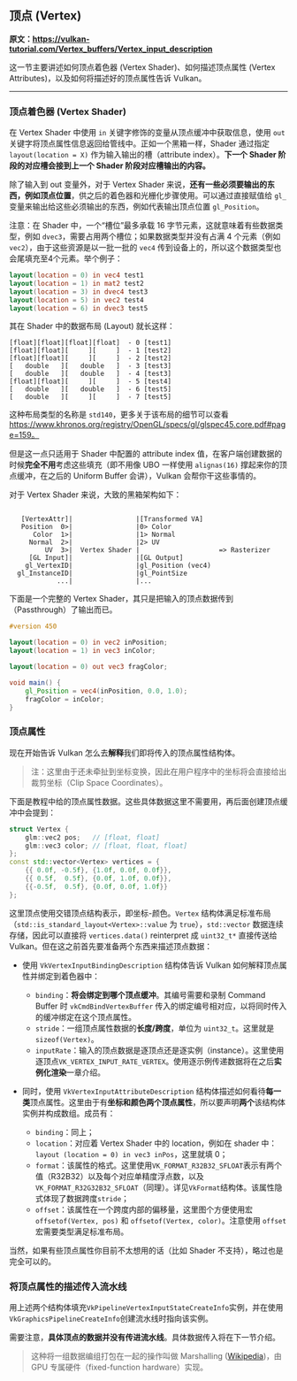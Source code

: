 ## 顶点 (Vertex)

**原文：https://vulkan-tutorial.com/Vertex_buffers/Vertex_input_description**

这一节主要讲述如何顶点着色器 (Vertex Shader)、如何描述顶点属性 (Vertex Attributes)，以及如何将描述好的顶点属性告诉 Vulkan。

---

### 顶点着色器 (Vertex Shader)

在 Vertex Shader 中使用 `in` 关键字修饰的变量从顶点缓冲中获取信息，使用 `out` 关键字将顶点属性信息返回给管线中。正如一个黑箱一样，Shader 通过指定 `layout(location = X)` 作为输入输出的槽（attribute index）。**下一个 Shader 阶段的对应槽会接到上一个 Shader 阶段对应槽输出的内容。**

除了输入到 out 变量外，对于 Vertex Shader 来说，**还有一些必须要输出的东西，例如顶点位置**，供之后的着色器和光栅化步骤使用。可以通过直接赋值给 `gl_` 变量来输出给这些必须输出的东西，例如代表输出顶点位置 `gl_Position`。

注意：在 Shader 中，一个“槽位”最多承载 16 字节元素，这就意味着有些数据类型，例如 `dvec3`，需要占用两个槽位；如果数据类型并没有占满 4 个元素（例如 `vec2`），由于这些资源是以一批一批的 `vec4` 传到设备上的，所以这个数据类型也会尾填充至4个元素。举个例子：

```GLSL
layout(location = 0) in vec4 test1
layout(location = 1) in mat2 test2
layout(location = 3) in dvec4 test3
layout(location = 5) in vec2 test4
layout(location = 6) in dvec3 test5
```

其在 Shader 中的数据布局 (Layout) 就长这样：

```
[float][float][float][float]  - 0 [test1]
[float][float][     ][     ]  - 1 [test2]
[float][float][     ][     ]  - 2 [test2]
[   double   ][   double   ]  - 3 [test3]
[   double   ][   double   ]  - 4 [test3]
[float][float][     ][     ]  - 5 [test4]
[   double   ][   double   ]  - 6 [test5]
[   double   ][     ][     ]  - 7 [test5]
```

这种布局类型的名称是 `std140`，更多关于该布局的细节可以查看 https://www.khronos.org/registry/OpenGL/specs/gl/glspec45.core.pdf#page=159。

但是这一点只适用于 Shader 中配置的 attribute index 值，在客户端创建数据的时候**完全不用**考虑这些填充（即不用像 UBO 一样使用 `alignas(16)` 撑起来你的顶点缓冲，在之后的 Uniform Buffer 会讲），Vulkan 会帮你干这些事情的。

对于 Vertex Shader 来说，大致的黑箱架构如下：

```

   [VertexAttr]|                |[Transformed VA]
   Position  0>|                |0> Color
      Color  1>|                |1> Normal
     Normal  2>|                |2> UV
         UV  3>|  Vertex Shader |                    => Rasterizer
     [GL Input]|                |[GL Output]
    gl_VertexID|                |gl_Position (vec4)
  gl_InstanceID|                |gl_PointSize
            ...|                |...
```

下面是一个完整的 Vertex Shader，其只是把输入的顶点数据传到（Passthrough）了输出而已。

```GLSL
#version 450

layout(location = 0) in vec2 inPosition;
layout(location = 1) in vec3 inColor;

layout(location = 0) out vec3 fragColor;

void main() {
    gl_Position = vec4(inPosition, 0.0, 1.0);
    fragColor = inColor;
}
```



### 顶点属性

现在开始告诉 Vulkan 怎么去**解释**我们即将传入的顶点属性结构体。

> 注：这里由于还未牵扯到坐标变换，因此在用户程序中的坐标将会直接给出裁剪坐标（Clip Space Coordinates）。

下面是教程中给的顶点属性数据。这些具体数据这里不需要用，再后面创建顶点缓冲中会提到：

```c++
struct Vertex {
    glm::vec2 pos;   // [float, float]
    glm::vec3 color; // [float, float, float]
};
const std::vector<Vertex> vertices = {
    {{ 0.0f, -0.5f}, {1.0f, 0.0f, 0.0f}},
    {{ 0.5f,  0.5f}, {0.0f, 1.0f, 0.0f}},
    {{-0.5f,  0.5f}, {0.0f, 0.0f, 1.0f}}
};
```

这里顶点使用交错顶点结构表示，即坐标-颜色。`Vertex` 结构体满足标准布局（`std::is_standard_layout<Vertex>::value` 为 `true`），`std::vector` 数据连续存储，因此可以直接将 `vertices.data()` reinterpret 成 `uint32_t*` 直接传送给 Vulkan。但在这之前首先要准备两个东西来描述顶点数据：

* 使用 `VkVertexInputBindingDescription` 结构体告诉 Vulkan 如何解释顶点属性并绑定到着色器中：
  * `binding`：**将会绑定到哪个顶点缓冲**。其编号需要和录制 Command Buffer 时 `vkCmdBindVertexBuffer` 传入的绑定编号相对应，以将同时传入的缓冲绑定在这个顶点属性。
  * `stride`：一组顶点属性数据的**长度/跨度**，单位为 `uint32_t`。这里就是 `sizeof(Vertex)`。
  * `inputRate`：输入的顶点数据是逐顶点还是逐实例（instance）。这里使用逐顶点`VK_VERTEX_INPUT_RATE_VERTEX`。使用逐示例传递数据将在之后**实例化渲染**一章介绍。

* 同时，使用 `VkVertexInputAttributeDescription` 结构体描述如何看待**每一类**顶点属性。这里由于有**坐标和颜色两个顶点属性**，所以要声明**两个**该结构体实例并构成数组。成员有：
  * `binding`：同上；
  * `location`：对应着 Vertex Shader 中的 location，例如在 shader 中：`layout (location = 0) in vec3 inPos`，这里就填 0；
  * `format`：该属性的格式。这里使用`VK_FORMAT_R32B32_SFLOAT`表示有两个值（R32B32）以及每个对应单精度浮点数，以及`VK_FORMAT_R32G32B32_SFLOAT`（同理）。详见`VkFormat`结构体。该属性隐式体现了数据跨度`stride`；
  * `offset`：该属性在一个跨度内部的偏移量，这里图个方便使用宏 `offsetof(Vertex, pos)` 和 `offsetof(Vertex, color)`。注意使用 `offset` 宏需要类型满足标准布局。

当然，如果有些顶点属性你目前不太想用的话（比如 Shader 不支持），略过也是完全可以的。



### 将顶点属性的描述传入流水线

用上述两个结构体填充`VkPipelineVertexInputStateCreateInfo`实例，并在使用`VkGraphicsPipelineCreateInfo`创建流水线时指向该实例。

需要注意，**具体顶点的数据并没有传进流水线**。具体数据传入将在下一节介绍。

> 这种将一组数据编组打包在一起的操作叫做 Marshalling ([Wikipedia](https://en.wikipedia.org/wiki/Marshalling_(computer_science)))，由 GPU 专属硬件（fixed-function hardware）实现。
